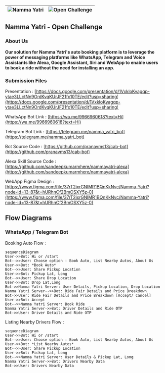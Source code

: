 |![Namma Yatri](https://nammayatri.in/logos/nammaYatrilogo.svg)  | ![Open Challenge](https://nammayatri.in/logos/OpenChallenge.svg) |
|--|--|

## Namma Yatri - Open Challenge

### About Us
**Our solution for Namma Yatri's auto booking platform is to leverage the power of messaging platforms like WhatsApp, Telegram and Voice Assistants like Alexa, Google Assistant, Siri and WebApp to enable users to book a ride without the need for installing an app.**

### Submission Files

Presentation : [https://docs.google.com/presentation/d/1VxkloKyagqp-ytae3LLctNn9OrdKvqKUrJF21fx10TE/edit?usp=sharing](https://docs.google.com/presentation/d/1VxkloKyagqp-ytae3LLctNn9OrdKvqKUrJF21fx10TE/edit?usp=sharing)

WhatsApp Bot Link : [https://wa.me/9966960618?text=Hi](https://wa.me/9966960618?text=Hi)

Telegram Bot Link : [https://telegram.me/namma_yatri_bot](https://telegram.me/namma_yatri_bot)

Bot Source Code : [https://github.com/pranavms13/cab-bot](https://github.com/pranavms13/cab-bot)

Alexa Skill Source Code : [https://github.com/sandeepkumarmhere/nammayatri-alexa](https://github.com/sandeepkumarmhere/nammayatri-alexa)

WebApp Figma Design : [https://www.figma.com/file/37rT2ixrGNIMR1BQnKkNvc/Namma-Yatri?node-id=13-87&t=hURhnCf2BmOSXY5z-0](https://www.figma.com/file/37rT2ixrGNIMR1BQnKkNvc/Namma-Yatri?node-id=13-87&t=hURhnCf2BmOSXY5z-0)

## Flow Diagrams

### WhatsApp / Telegram Bot

Booking Auto Flow :

```mermaid
sequenceDiagram
User->>Bot: Hi or /start
Bot-->>User: Choose option : Book Auto, List Nearby Autos, About Us
User->>Bot: *Book Auto*
Bot-->>User: Share Pickup Location
User->>Bot: Pickup Lat, Long
Bot-->>User: Share Drop Location
User->>Bot: Drop Lat,Long
Bot->>Namma Yatri Server: User Details, Pickup Location, Drop Location
Namma Yatri Server-->>Bot: Ride Fair Details and Price Breakdown
Bot->>User: Ride Fair Details and Price Breakdown [Accept/ Cancel]
User->>Bot: Accept
Bot-->>Namma Yatri Server: Book Ride
Namma Yatri Server->>Bot: Driver Details and Ride OTP
Bot->>User: Driver Details and Ride OTP
```

Listing Nearby Drivers Flow :
```mermaid
sequenceDiagram
User->>Bot: Hi or /start
Bot-->>User: Choose option : Book Auto, List Nearby Autos, About Us
User->>Bot: *List Nearby Autos*
Bot-->>User: Share Pickup Location
User->>Bot: Pickup Lat, Long
Bot-->>Namma Yatri Server: User Details & Pickup Lat, Long
Namma Yatri Server->>Bot: Drivers Nearby Data
Bot->>User: Drivers Nearby Data
```
